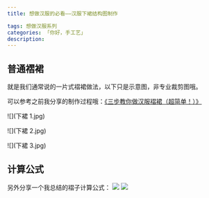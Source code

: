 ```yaml
---
title: 想做汉服的必看——汉服下裙结构图制作

tags: 想做汉服系列
categories: 「你好，手工艺」
description: 
---
```


## 普通褶裙
就是我们通常说的一片式褶裙做法，以下只是示意图，非专业裁剪图哦。

可以参考之前我分享的制作过程哦：[《三步教你做汉服褶裙（超简单！）》](http://dannii.cc/2016/06/14/%E4%B8%89%E6%AD%A5%E6%95%99%E4%BD%A0%E5%81%9A%E6%B1%89%E6%9C%8D%E8%A4%B6%E8%A3%99/)


![](下裙 1.jpg)


![](下裙 2.jpg)


![](下裙 3.jpg)

## 计算公式
另外分享一个我总结的褶子计算公式：
![](公式1.png)
![](公式2.png)
